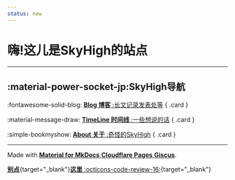 ```yaml
---
status: new
---
```


# **嗨!这儿是SkyHigh的站点**

---

## **:material-power-socket-jp:SkyHigh导航**

<div class="grid" markdown>

:fontawesome-solid-blog: [**Blog 博客** :长文记录发表处等](./blog/index.md)
{ .card }

:material-message-draw: [**TimeLine 时间线** :一些想说的话](./nya/index.md)
{ .card }

:simple-bookmyshow: [**About 关于** :奇怪的SkyHigh](./about.md)
{ .card }


</div>

---




Made with [**Material for MkDocs**](https://github.com/squidfunk/mkdocs-material),[**Cloudflare Pages**](https://pages.cloudflare.com/),[**Giscus**](https://github.com/giscus/giscus).

[**别点**](https://mypic.skyhigh.moe/picv/nana.mp4){target="_blank"}[**这里** :octicons-code-review-16:](https://mypic.skyhigh.moe/picv/sleepg.mp4){target="_blank"}